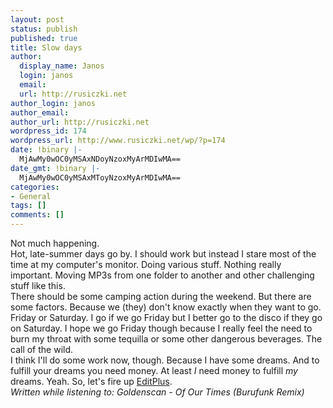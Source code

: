 ```yaml
---
layout: post
status: publish
published: true
title: Slow days
author:
  display_name: Janos
  login: janos
  email: 
  url: http://rusiczki.net
author_login: janos
author_email: 
author_url: http://rusiczki.net
wordpress_id: 174
wordpress_url: http://www.rusiczki.net/wp/?p=174
date: !binary |-
  MjAwMy0wOC0yMSAxNDoyNzoxMyArMDIwMA==
date_gmt: !binary |-
  MjAwMy0wOC0yMSAxMToyNzoxMyArMDIwMA==
categories:
- General
tags: []
comments: []
---
```

<p>Not much happening.<br />
Hot, late-summer days go by. I should work but instead I stare most of the time at my computer's monitor. Doing various stuff. Nothing really important. Moving MP3s from one folder to another and other challenging stuff like this.<br />
There should be some camping action during the weekend. But there are some factors. Because we (they) don't know exactly when they want to go. Friday or Saturday. I go if we go Friday but I better go to the disco if they go on Saturday. I hope we go Friday though because I really feel the need to burn my throat with some tequilla or some other dangerous beverages. The call of the wild.<br />
I think I'll do some work now, though. Because I have some dreams. And to fulfill your dreams you need money. At least <em>I</em> need money to fulfill <em>my</em> dreams. Yeah. So, let's fire up <a href="http://www.editplus.com">EditPlus</a>.<br />
<em>Written while listening to: Goldenscan - Of Our Times (Burufunk Remix)</em></p>
